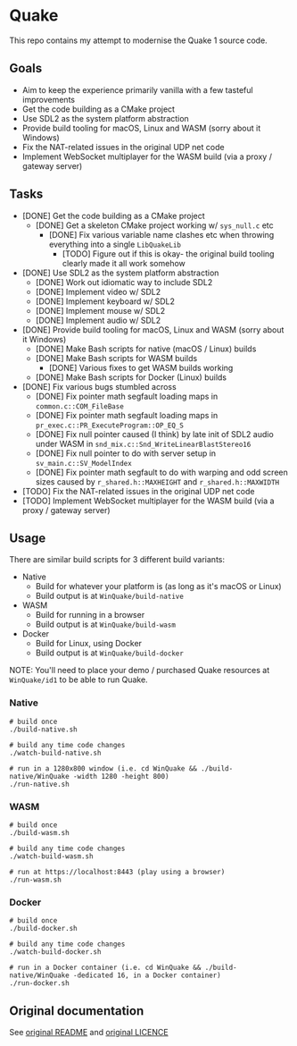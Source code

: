 # Quake

This repo contains my attempt to modernise the Quake 1 source code.

## Goals

- Aim to keep the experience primarily vanilla with a few tasteful improvements
- Get the code building as a CMake project
- Use SDL2 as the system platform abstraction
- Provide build tooling for macOS, Linux and WASM (sorry about it Windows)
- Fix the NAT-related issues in the original UDP net code
- Implement WebSocket multiplayer for the WASM build (via a proxy / gateway server)

## Tasks

- [DONE] Get the code building as a CMake project
  - [DONE] Get a skeleton CMake project working w/ `sys_null.c` etc
    - [DONE] Fix various variable name clashes etc when throwing everything into a single `LibQuakeLib`
      - [TODO] Figure out if this is okay- the original build tooling clearly made it all work somehow
- [DONE] Use SDL2 as the system platform abstraction
  - [DONE] Work out idiomatic way to include SDL2
  - [DONE] Implement video w/ SDL2
  - [DONE] Implement keyboard w/ SDL2
  - [DONE] Implement mouse w/ SDL2
  - [DONE] Implement audio w/ SDL2
- [DONE] Provide build tooling for macOS, Linux and WASM (sorry about it Windows)
  - [DONE] Make Bash scripts for native (macOS / Linux) builds
  - [DONE] Make Bash scripts for WASM builds
    - [DONE] Various fixes to get WASM builds working
  - [DONE] Make Bash scripts for Docker (Linux) builds
- [DONE] Fix various bugs stumbled across
  - [DONE] Fix pointer math segfault loading maps in `common.c::COM_FileBase`
  - [DONE] Fix pointer math segfault loading maps in `pr_exec.c::PR_ExecuteProgram::OP_EQ_S`
  - [DONE] Fix null pointer caused (I think) by late init of SDL2 audio under WASM in
    `snd_mix.c::Snd_WriteLinearBlastStereo16`
  - [DONE] Fix null pointer to do with server setup in `sv_main.c::SV_ModelIndex`
  - [DONE] Fix pointer math segfault to do with warping and odd screen sizes caused by `r_shared.h::MAXHEIGHT`
    and `r_shared.h::MAXWIDTH`
- [TODO] Fix the NAT-related issues in the original UDP net code
- [TODO] Implement WebSocket multiplayer for the WASM build (via a proxy / gateway server)

## Usage

There are similar build scripts for 3 different build variants:

- Native
  - Build for whatever your platform is (as long as it's macOS or Linux)
  - Build output is at `WinQuake/build-native`
- WASM
  - Build for running in a browser
  - Build output is at `WinQuake/build-wasm`
- Docker
  - Build for Linux, using Docker
  - Build output is at `WinQuake/build-docker`

NOTE: You'll need to place your demo / purchased Quake resources at `WinQuake/id1` to be able to run Quake.

### Native

```shell
# build once
./build-native.sh

# build any time code changes
./watch-build-native.sh

# run in a 1280x800 window (i.e. cd WinQuake && ./build-native/WinQuake -width 1280 -height 800)
./run-native.sh
```

### WASM

```shell
# build once
./build-wasm.sh

# build any time code changes
./watch-build-wasm.sh

# run at https://localhost:8443 (play using a browser)
./run-wasm.sh
```

### Docker

```shell
# build once
./build-docker.sh

# build any time code changes
./watch-build-docker.sh

# run in a Docker container (i.e. cd WinQuake && ./build-native/WinQuake -dedicated 16, in a Docker container)
./run-docker.sh
```

## Original documentation

See [original README](./readme.txt) and [original LICENCE](./gnu.txt)
